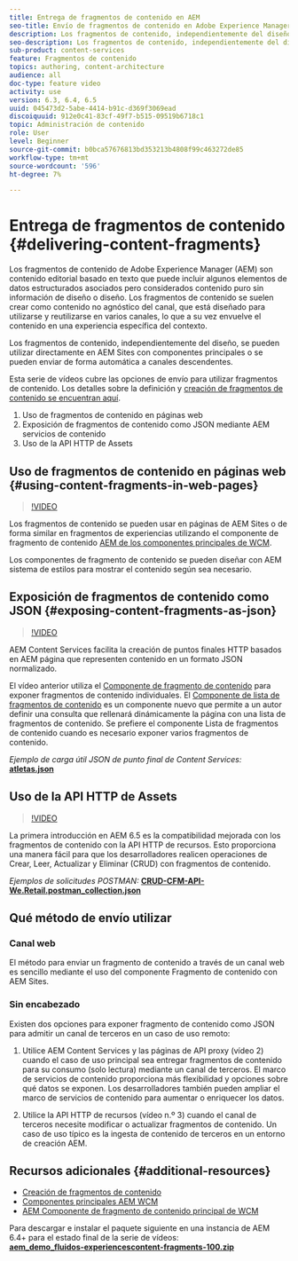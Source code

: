 ```yaml
---
title: Entrega de fragmentos de contenido en AEM
seo-title: Envío de fragmentos de contenido en Adobe Experience Manager
description: Los fragmentos de contenido, independientemente del diseño, se pueden utilizar directamente en AEM Sites con componentes principales o se pueden enviar de forma automática a canales descendentes.
seo-description: Los fragmentos de contenido, independientemente del diseño, se pueden utilizar directamente en AEM Sites con componentes principales o se pueden enviar de forma automática a canales descendentes.
sub-product: content-services
feature: Fragmentos de contenido
topics: authoring, content-architecture
audience: all
doc-type: feature video
activity: use
version: 6.3, 6.4, 6.5
uuid: 045473d2-5abe-4414-b91c-d369f3069ead
discoiquuid: 912e0c41-83cf-49f7-b515-09519b6718c1
topic: Administración de contenido
role: User
level: Beginner
source-git-commit: b0bca57676813bd353213b4808f99c463272de85
workflow-type: tm+mt
source-wordcount: '596'
ht-degree: 7%

---
```



# Entrega de fragmentos de contenido {#delivering-content-fragments}

Los fragmentos de contenido de Adobe Experience Manager (AEM) son contenido editorial basado en texto que puede incluir algunos elementos de datos estructurados asociados pero considerados contenido puro sin información de diseño o diseño. Los fragmentos de contenido se suelen crear como contenido no agnóstico del canal, que está diseñado para utilizarse y reutilizarse en varios canales, lo que a su vez envuelve el contenido en una experiencia específica del contexto.

Los fragmentos de contenido, independientemente del diseño, se pueden utilizar directamente en AEM Sites con componentes principales o se pueden enviar de forma automática a canales descendentes.

Esta serie de vídeos cubre las opciones de envío para utilizar fragmentos de contenido. Los detalles sobre la definición y [creación de fragmentos de contenido se encuentran aquí](content-fragments-feature-video-use.md).

1. Uso de fragmentos de contenido en páginas web
2. Exposición de fragmentos de contenido como JSON mediante AEM servicios de contenido
3. Uso de la API HTTP de Assets

## Uso de fragmentos de contenido en páginas web {#using-content-fragments-in-web-pages}

>[!VIDEO](https://video.tv.adobe.com/v/22449/?quality=12&learn=on)

Los fragmentos de contenido se pueden usar en páginas de AEM Sites o de forma similar en fragmentos de experiencias utilizando el componente de fragmento de contenido [AEM de los componentes principales de WCM](https://docs.adobe.com/content/help/en/experience-manager-core-components/using/components/content-fragment-component.html).

Los componentes de fragmento de contenido se pueden diseñar con AEM sistema de estilos para mostrar el contenido según sea necesario.

## Exposición de fragmentos de contenido como JSON {#exposing-content-fragments-as-json}

>[!VIDEO](https://video.tv.adobe.com/v/22448/?quality=12&learn=on)

AEM Content Services facilita la creación de puntos finales HTTP basados en AEM página que representen contenido en un formato JSON normalizado.

El vídeo anterior utiliza el [Componente de fragmento de contenido](https://docs.adobe.com/content/help/en/experience-manager-core-components/using/components/content-fragment-component.html) para exponer fragmentos de contenido individuales. El [Componente de lista de fragmentos de contenido](https://docs.adobe.com/content/help/en/experience-manager-core-components/using/components/content-fragment-list.html) es un componente nuevo que permite a un autor definir una consulta que rellenará dinámicamente la página con una lista de fragmentos de contenido. Se prefiere el componente Lista de fragmentos de contenido cuando es necesario exponer varios fragmentos de contenido.

*Ejemplo de carga útil JSON de punto final de Content Services:*\
**[atletas.json](assets/athletes.json)**

## Uso de la API HTTP de Assets

>[!VIDEO](https://video.tv.adobe.com/v/26390/?quality=12&learn=on)

La primera introducción en AEM 6.5 es la compatibilidad mejorada con los fragmentos de contenido con la API HTTP de recursos. Esto proporciona una manera fácil para que los desarrolladores realicen operaciones de Crear, Leer, Actualizar y Eliminar (CRUD) con fragmentos de contenido.

*Ejemplos de solicitudes POSTMAN:*
**[CRUD-CFM-API-We.Retail.postman_collection.json](assets/CRUD-CFM-API-We.Retail.postman_collection.json)**

## Qué método de envío utilizar

### Canal web

El método para enviar un fragmento de contenido a través de un canal web es sencillo mediante el uso del componente Fragmento de contenido con AEM Sites.

### Sin encabezado

Existen dos opciones para exponer fragmento de contenido como JSON para admitir un canal de terceros en un caso de uso remoto:

1. Utilice AEM Content Services y las páginas de API proxy (vídeo 2) cuando el caso de uso principal sea entregar fragmentos de contenido para su consumo (solo lectura) mediante un canal de terceros. El marco de servicios de contenido proporciona más flexibilidad y opciones sobre qué datos se exponen. Los desarrolladores también pueden ampliar el marco de servicios de contenido para aumentar o enriquecer los datos.

2. Utilice la API HTTP de recursos (vídeo n.º 3) cuando el canal de terceros necesite modificar o actualizar fragmentos de contenido. Un caso de uso típico es la ingesta de contenido de terceros en un entorno de creación AEM.

## Recursos adicionales {#additional-resources}

* [Creación de fragmentos de contenido](content-fragments-feature-video-use.md)
* [Componentes principales AEM WCM](https://docs.adobe.com/content/help/es-ES/experience-manager-core-components/using/introduction.html)
* [AEM Componente de fragmento de contenido principal de WCM](https://docs.adobe.com/content/help/en/experience-manager-core-components/using/components/content-fragment-component.html)

Para descargar e instalar el paquete siguiente en una instancia de AEM 6.4+ para el estado final de la serie de vídeos:\
**[aem_demo_fluidos-experiencescontent-fragments-100.zip](assets/aem_demo_fluid-experiencescontent-fragments-100.zip)**
